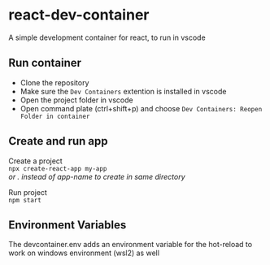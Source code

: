 # react-dev-container  
  
A simple development container for react, to run in vscode

## Run container
* Clone the repository
* Make sure the `Dev Containers` extention is installed in vscode
* Open the project folder in vscode
* Open command plate (ctrl+shift+p) and choose `Dev Containers: Reopen Folder in container`

## Create and run app
  
Create a project  
`npx create-react-app my-app`  
_or . instead of app-name to create in same directory_    
  
Run project  
`npm start`  
  
## Environment Variables
The devcontainer.env adds an environment variable for the hot-reload to work on windows environment (wsl2) as well



